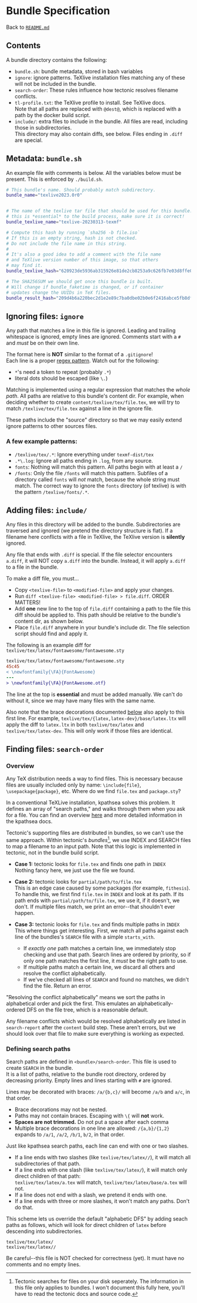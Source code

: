 # Bundle Specification

Back to [`README.md`](../README.md)



## Contents
A bundle directory contains the following:
 - `bundle.sh`: bundle metadata, stored in bash variables
 - `ignore`: ignore patterns. TeXlive installation files matching any of these will not be included in the bundle.
 - `search-order`: These rules influence how tectonic resolves filename conflicts.
 - `tl-profile.txt`: the TeXlive profile to install. See TeXlive docs. \
 Note that all paths are replaced with `@dest@`, which is replaced with a path by the docker build script.
 - `include/`: extra files to include in the bundle. All files are read, including those in subdirectories. \
 This directory may also contain diffs, see below. Files ending in `.diff` are special.




## Metadata: `bundle.sh`
An example file with comments is below. All the variables below must be present. This is enforced by `./build.sh`.
```sh
# This bundle's name. Should probably match subdirectory.
bundle_name="texlive2023.0r0"


# The name of the texlive tar file that should be used for this bundle.
# this is *essential* to the build process, make sure it is correct!
bundle_texlive_name="texlive-20230313-texmf"

# Compute this hash by running `sha256 -b file.iso`
# If this is an empty string, hash is not checked.
# Do not include the file name in this string.
#
# It's also a good idea to add a comment with the file name
# and TeXlive version number of this image, so that others
# may find it.
bundle_texlive_hash="620923de5936ab315926e81de2cb8253a9c626fb7e03d8ffe0d424598eb32f94"

# The SHA256SUM we should get once this bundle is built.
# Will change if bundle_faketime is changed, or if container
# updates change the UUIDs in TeX files.
bundle_result_hash="209d4b6a220bec2d1e2e89c7ba0dbe02b0e6f2416abce5fb8df228e06cf1e335"
```




## Ignoring files: `ignore`
Any path that matches a line in this file is ignored.
Leading and trailing whitespace is ignored, empty lines are ignored.
Comments start with a `#` and *must* be on their own line.

The format here is **NOT** similar to the format of a `.gitignore`!\
Each line is a proper [regex pattern](https://regexr.com/). Watch out for the following:
 - `*`'s need a token to repeat (probably `.*`)
 - literal dots should be escaped (like `\.`)


Matching is implemented using a regular expression that matches the *whole path*.
All paths are relative to this bundle's content dir. For example, when deciding whether to create
`content/texlive/tex/file.tex`, we will try to match `/texlive/tex/file.tex` against a line in the ignore file.

These paths include the "source" directory so that we may easily extend ignore patterns to other sources files.

### A few example patterns:
 - `/texlive/tex/.*`: Ignore everything under `texmf-dist/tex`
 - `.*\.log`: Ignore all paths ending in `.log`, from any source.
 - `fonts`: Nothing will match this pattern. All paths begin with at least a `/`
 - `/fonts`: Only the file `/fonts` will match this pattern. Subfiles of a directory called `fonts` will *not* match, because the whole string must match. The correct way to ignore the `fonts` directory (of texlive) is with the pattern `/texlive/fonts/.*`.




## Adding files: `include/`

Any files in this directory will be added to the bundle. Subdirectories are traversed and ignored (we pretend the directory structure is flat). If a filename here conflicts with a file in TeXlive, the TeXlive version is **silently** ignored.

Any file that ends with `.diff` is special. If the file selector encounters `a.diff`, it will NOT copy `a.diff` into the bundle. Instead, it will apply `a.diff` to a file in the bundle.

To make a diff file, you must...
 - Copy `<texlive-file>` to `<modified-file>` and apply your changes.
 - Run `diff <texlive-file> <modified-file> > file.diff`. ORDER MATTERS!
 - Add **one** new line to the top of `file.diff` containing a path to the file this diff should be applied to. This path should be relative to the bundle's content dir, as shown below.
 - Place `file.diff` anywhere in your bundle's include dir. The file selection script should find and apply it.


The following is an example diff for `texlive/tex/latex/fontawesome/fontawesome.sty`
```diff
texlive/tex/latex/fontawesome/fontawesome.sty
45c45
< \newfontfamily{\FA}{FontAwesome}
---
> \newfontfamily{\FA}{FontAwesome.otf}
```
The line at the top is **essential** and must be added manually. We can't do without it, since we may have many files with the same name.

Also note that the brace decorations documented [below](#defining-search-paths) also apply to this first line.
For example, `texlive/tex/{latex,latex-dev}/base/latex.ltx` will apply the diff to `latex.ltx` in both `texlive/tex/latex` and `texlive/tex/latex-dev`. This will only work if those files are identical.


## Finding files: `search-order`

### Overview

Any TeX distribution needs a way to find files. This is necessary because files are usually included only by name: `\include{file}`, `\usepackage{package}`, etc. Where do we find `file.tex` and `package.sty`?

In a conventional TeXLive installation, kpathsea solves this problem. It defines an array of "search paths," and walks through them when you ask for a file. You can find an overview [here](https://www.overleaf.com/learn/latex/Articles/An_introduction_to_Kpathsea_and_how_TeX_engines_search_for_files) and more detailed information in the kpathsea docs.

Tectonic's supporting files are distributed in bundles, so we can't use the same approach.
Within tectonic's *bundles*[^1], we use INDEX and SEARCH files to map a filename to an input path. Note that this logic is implemented in tectonic, not in the bundle build script.

[^1]: Tectonic searches for files on your disk seperately. The information in this file only applies to bundles. I won't document this fully here, you'll have to read the tectonic docs and source code.

- **Case 1:** tectonic looks for `file.tex` and finds one path in `INDEX`\
  Nothing fancy here, we just use the file we found.

- **Case 2:** tectonic looks for `partial/path/to/file.tex`\
  This is an edge case caused by some packages (for example, `fithesis`). To handle this,
  we first find `file.tex` in `INDEX` and look at its path. If its path ends with `partial/path/to/file.tex`, we use it,
  if it doesn't, we don't. If multiple files match, we print an error--that shouldn't ever happen.

- **Case 3:** tectonic looks for `file.tex` and finds multiple paths in `INDEX`\
This where things get interesting. First, we match all paths against each line of the bundles's `SEARCH` file with a simple `starts_with`.
  - If *exactly one* path matches a certain line, we immediately stop checking and use that path. Search lines are ordered by priority, so if only one path matches the first line, it *must* be the right path to use.
  - If multiple paths match a certain line, we discard all others and resolve the conflict alphabetically.
  - If we've checked all lines of `SEARCH` and found no matches, we didn't find the file. Return an error.

"Resolving the conflict alphabetically" means we sort the paths in alphabetical order and pick the first. This emulates an alphabetically-ordered DFS on the file tree, which is a reasonable default.

Any filename conflicts which would be resolved alphabetically are listed in `search-report` after the `content` build step. These aren't errors, but we should look over that file to make sure everything is working as expected.


### Defining search paths

Search paths are defined in `<bundle>/search-order`. This file is used to create `SEARCH` in the bundle.\
It is a list of paths, relative to the bundle root directory, ordered by decreasing priority. Empty lines and lines starting with `#` are ignored.

Lines may be decorated with braces: `/a/{b,c}/` will become `/a/b` and `a/c`, in that order.
 - Brace decorations may not be nested.
 - Paths may not contain braces. Escaping with `\{` will **not** work.
 - **Spaces are not trimmed.** Do not put a space after each comma
 - Multiple brace decorations in one line are allowed: `/{a,b}/{1,2}` expands to `/a/1`, `/a/2`, `/b/1`, `b/2`, in that order.


Just like kpathsea search paths, each line can end with one or two slashes.

 - If a line ends with two slashes (like `texlive/tex/latex//`), it will match all subdirectories of that path.
 - If a line ends with one slash (like `texlive/tex/latex/`), it will match only direct children of that path:\
 `texlive/tex/latex/a.tex` will match, `texlive/tex/latex/base/a.tex` will not.
 - If a line does not end with a slash, we pretend it ends with one.
 - If a line ends with three or more slashes, it won't match any paths. Don't do that.

This scheme lets us override the default "alphabetic DFS" by adding seach paths as follows, which will look for direct children of `latex` before descending into subdirectories.
```
texlive/tex/latex/
texlive/tex/latex//
```

Be careful--this file is NOT checked for correctness (yet). It must have no comments and no empty lines.